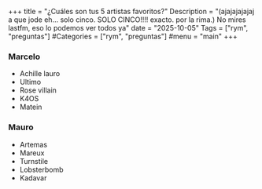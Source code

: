 +++
title = "¿Cuáles son tus 5 artistas favoritos?"
Description = "(ajajajajajaj a que jode eh... solo cinco. SOLO CINCO!!!! exacto. por la rima.) No mires lastfm, eso lo podemos ver todos ya"
date = "2025-10-05"
Tags = ["rym", "preguntas"]
#Categories = ["rym", "preguntas"]
#menu = "main"
+++

### Marcelo

- Achille lauro
- Ultimo
- Rose villain
- K4OS
- Matein

### Mauro

- Artemas
- Mareux
- Turnstile
- Lobsterbomb
- Kadavar
